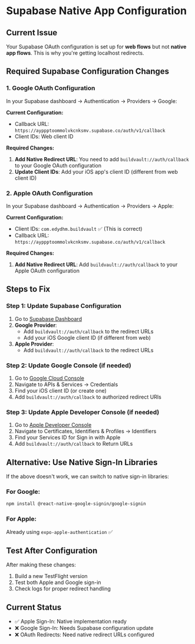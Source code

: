 # Supabase Native App Configuration

## Current Issue
Your Supabase OAuth configuration is set up for **web flows** but not **native app flows**. This is why you're getting localhost redirects.

## Required Supabase Configuration Changes

### 1. Google OAuth Configuration
In your Supabase dashboard → Authentication → Providers → Google:

**Current Configuration:**
- Callback URL: `https://ayppptoommolvkcnksmv.supabase.co/auth/v1/callback`
- Client IDs: Web client ID

**Required Changes:**
1. **Add Native Redirect URL**: You need to add `buildvault://auth/callback` to your Google OAuth configuration
2. **Update Client IDs**: Add your iOS app's client ID (different from web client ID)

### 2. Apple OAuth Configuration
In your Supabase dashboard → Authentication → Providers → Apple:

**Current Configuration:**
- Client IDs: `com.edydhm.buildvault` ✅ (This is correct)
- Callback URL: `https://ayppptoommolvkcnksmv.supabase.co/auth/v1/callback`

**Required Changes:**
1. **Add Native Redirect URL**: Add `buildvault://auth/callback` to your Apple OAuth configuration

## Steps to Fix

### Step 1: Update Supabase Configuration
1. Go to [Supabase Dashboard](https://supabase.com/dashboard/project/ayppptoommolvkcnksmv/auth/providers)
2. **Google Provider**:
   - Add `buildvault://auth/callback` to the redirect URLs
   - Add your iOS Google client ID (if different from web)
3. **Apple Provider**:
   - Add `buildvault://auth/callback` to the redirect URLs

### Step 2: Update Google Console (if needed)
1. Go to [Google Cloud Console](https://console.cloud.google.com/)
2. Navigate to APIs & Services → Credentials
3. Find your iOS client ID (or create one)
4. Add `buildvault://auth/callback` to authorized redirect URIs

### Step 3: Update Apple Developer Console (if needed)
1. Go to [Apple Developer Console](https://developer.apple.com/account/)
2. Navigate to Certificates, Identifiers & Profiles → Identifiers
3. Find your Services ID for Sign in with Apple
4. Add `buildvault://auth/callback` to Return URLs

## Alternative: Use Native Sign-In Libraries

If the above doesn't work, we can switch to native sign-in libraries:

### For Google:
```bash
npm install @react-native-google-signin/google-signin
```

### For Apple:
Already using `expo-apple-authentication` ✅

## Test After Configuration

After making these changes:
1. Build a new TestFlight version
2. Test both Apple and Google sign-in
3. Check logs for proper redirect handling

## Current Status
- ✅ Apple Sign-In: Native implementation ready
- ❌ Google Sign-In: Needs Supabase configuration update
- ❌ OAuth Redirects: Need native redirect URLs configured
